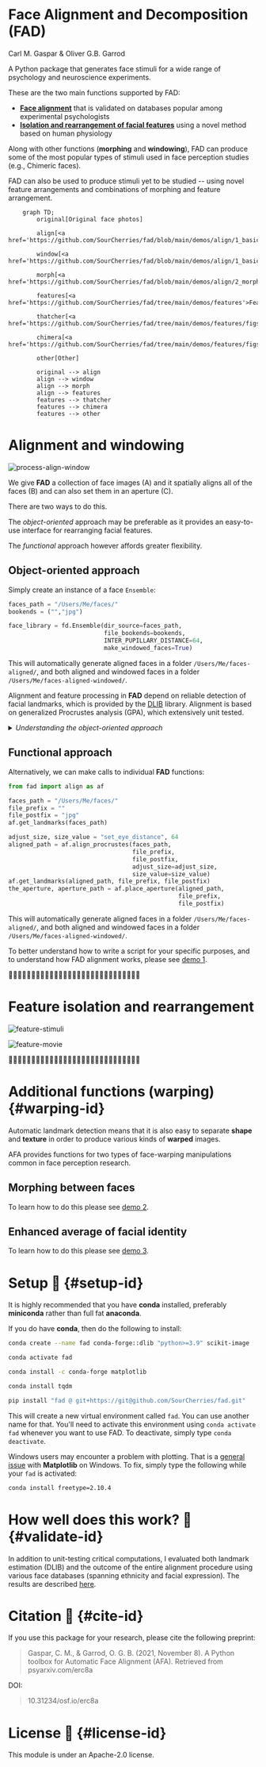 <!-- Face Alignment and Decomposition (FAD)
================ -->
# Face Alignment and Decomposition (FAD)

Carl M. Gaspar & Oliver G.B. Garrod

A Python package that generates face stimuli for a wide range of psychology and neuroscience experiments.

These are the two main functions supported by FAD:

* [**Face alignment**](#alignment-and-windowing) that is validated on databases popular among experimental psychologists
* [**Isolation and rearrangement of facial features**](#feature-processing) using a novel method based on human physiology

Along with other functions (**morphing** and **windowing**), FAD can produce some of the most popular types of stimuli used in face perception studies (e.g., Chimeric faces).

FAD can also be used to produce stimuli yet to be studied -- using novel feature arrangements and combinations of morphing and feature arrangement.

```mermaid
    graph TD;
        original[Original face photos]

        align[<a href='https://github.com/SourCherries/fad/blob/main/demos/align/1_basic/README.md'>Align</a>]

        window[<a href='https://github.com/SourCherries/fad/blob/main/demos/align/1_basic/README.md#windowing'>Window</a>]

        morph[<a href='https://github.com/SourCherries/fad/blob/main/demos/align/2_morph/README.md'>Morph</a>]

        features[<a href='https://github.com/SourCherries/fad/tree/main/demos/features'>Features</a>]

        thatcher[<a href='https://github.com/SourCherries/fad/tree/main/demos/features/figs/thatcher.png'>Thatcher</a>]

        chimera[<a href='https://github.com/SourCherries/fad/tree/main/demos/features/figs/chimera.png'>Chimera</a>]        

        other[Other]

        original --> align
        align --> window
        align --> morph
        align --> features
        features --> thatcher
        features --> chimera
        features --> other
```

# Alignment and windowing

![process-align-window](demos/align/1_basic/figure_main_small.png)

We give **FAD** a collection of face images (A) and it spatially aligns all of the faces (B) and can also set them in an aperture (C).

There are two ways to do this.

The *object-oriented* approach may be preferable as it provides an easy-to-use interface for rearranging facial features.

The *functional* approach however affords greater flexibility.

## Object-oriented approach

Simply create an instance of a face `Ensemble`:

```python
faces_path = "/Users/Me/faces/"
bookends = ("","jpg")

face_library = fd.Ensemble(dir_source=faces_path,
                           file_bookends=bookends, 
                           INTER_PUPILLARY_DISTANCE=64, 
                           make_windowed_faces=True)
```

This will automatically generate aligned faces in a folder `/Users/Me/faces-aligned/`, and both aligned and windowed faces in a folder `/Users/Me/faces-aligned-windowed/`.

Alignment and feature processing in **FAD** depend on reliable detection of facial landmarks, which is provided by the [DLIB](http://dlib.net) library. Alignment is based on generalized Procrustes analysis (GPA), which extensively unit tested.

<details>
  <summary><i>Understanding the object-oriented approach</i></summary>

The variable `bookends` tells **FAD** what image files to include in your processing. In this case, all files that end in `jpg`. If you want to include only files that begin with `female` and end in `jpg` then you would write `bookends=("female","jpg")`.

To generate aligned faces, you must specify `INTER_PUPILLARY_DISTANCE` in pixels. This will ensure all aligned faces have the same inter-pupillary distance and make feature processing efficient. For more flexibility in the dimensions of aligned faces, you must take the *functional approach* described in the next section.

To generate faces that are both aligned and windowed, you must set `make_windowed_faces` to `True`.

If you also want to decompose all of your faces into facial features you can set `make_all_features` to `True`. We cover facial features in another section.

If you only need aligned and windowed faces, then the above code snipped is all you need.

The variable `face_library` is an instance of a face `Ensemble` that contains all of the information required do further processing -- morphing, feature rearrangement, or some combination of the two.

`face_library` has a number of attributes for managing your workflow like `face_library.INTERPUPILARY_DISTANCE`, `face_library.landmarks`, and `face_library.aperture`.

`face_library` also has methods for performing further processing, which are covered in another section. Here are some simple functions you can call once you have created the Ensemble `face_library`:

```python
face_library.list_faces()  # lists faces in Ensemble
face_library.add_to_roster("dick") # adds dick.jpg to your Roster
face_library.add_to_roster("jane") # adds jane.jpg to your Roster
face_library.clip_roster_margins(margins=(1/6, 1/4))  # crop images in your Roster
face_library.display_roster()  # display figure of each face in your Roster one-by-one
```

To understand how FAD alignment works, please see [demo 1](demos/align/1_basic/README.md).

</details>

<!-- The variable `bookends` tells **FAD** what image files to include in your processing. In this case, all files that end in `jpg`. If you want to include only files that begin with `female` and end in `jpg` then you would write `bookends = ("female", "jpg")`.

To generate aligned faces, you must specify `INTER_PUPILLARY_DISTANCE` in pixels. This will ensure all aligned faces have the same inter-pupillary distance and make feature processing efficient. For more flexibility in the dimensions of aligned faces, you must take the *functional approach* described in the next section.

To generate faces that are both aligned and windowed, you must set `make_windowed_faces` to `True`.

If you also want to decompose all of your faces into facial features you can set `make_all_features` to `True`. We cover facial features in another section.

If you only need aligned and windowed faces, then the above code snipped is all you need.

The variable `face_library` is an instance of a face `Ensemble` that contains all of the information required do further processing -- morphing, feature rearrangement, or some combination of the two.

`face_library` has a number of attributes for managing your workflow like `face_library.INTERPUPILARY_DISTANCE`, `face_library.landmarks`, and `face_library.aperture`.

`face_library` also has methods for performing further processing, which are covered in another section. Here are some simple functions you can call once you have created the Ensemble `face_library`:

```python
face_library.list_faces()  # lists faces in Ensemble
face_library.add_to_roster("dick") # adds dick.jpg to your Roster
face_library.add_to_roster("jane") # adds jane.jpg to your Roster
face_library.clip_roster_margins(margins=(1/6, 1/4))  # crop images in your Roster
face_library.display_roster()  # display figure of each face in your Roster one-by-one
``` -->

## Functional approach

Alternatively, we can make calls to individual **FAD** functions:

```python
from fad import align as af

faces_path = "/Users/Me/faces/"
file_prefix = ""
file_postfix = "jpg"
af.get_landmarks(faces_path)

adjust_size, size_value = "set_eye_distance", 64
aligned_path = af.align_procrustes(faces_path,
                                   file_prefix,
                                   file_postfix,
                                   adjust_size=adjust_size, 
                                   size_value=size_value)
af.get_landmarks(aligned_path, file_prefix, file_postfix)
the_aperture, aperture_path = af.place_aperture(aligned_path,
                                                file_prefix, 
                                                file_postfix)
```

This will automatically generate aligned faces in a folder `/Users/Me/faces-aligned/`, and both aligned and windowed faces in a folder `/Users/Me/faces-aligned-windowed/`.

To better understand how to write a script for your specific purposes, and to understand how FAD alignment works, please see [demo 1](demos/align/1_basic/README.md).

🚧🚧🚧🚧🚧🚧🚧🚧🚧🚧🚧🚧🚧🚧🚧🚧🚧🚧🚧🚧🚧🚧🚧🚧🚧🚧🚧🚧🚧

# Feature isolation and rearrangement

![feature-stimuli](demos/features/fig-demos-features.png)

![feature-movie](demos/features/spacing-movie.gif)

🚧🚧🚧🚧🚧🚧🚧🚧🚧🚧🚧🚧🚧🚧🚧🚧🚧🚧🚧🚧🚧🚧🚧🚧🚧🚧🚧🚧🚧

# Additional functions (warping)  {#warping-id}

Automatic landmark detection means that it is also easy to separate **shape** and **texture** in order to produce various kinds of **warped** images.

AFA provides functions for two types of face-warping manipulations common in face perception research.

## Morphing between faces
<!-- Here we gradually morph between [Choi Min-sik](https://en.wikipedia.org/wiki/Choi_Min-sik) (on the far left) and [Sarah Silverman](https://en.wikipedia.org/wiki/Sarah_Silverman) (on the far right) in equal 9 steps:
![](demos/align/2_morph/figure-demo-2.png) -->
To learn how to do this please see [demo 2](demos/align/2_morph/README.md).

## Enhanced average of facial identity
<!-- First we used AFA to align various photos of [Tony Blair](https://en.wikipedia.org/wiki/Tony_Blair) taken at different times and under different conditions. A simple average of these aligned faces is shown on the left.

Prior to averaging, we can also use AFA to warp each image of Tony Blair to match the average of landmark positions across each instance of Tony Blair. This enhanced average is shown on the far right.

<p align="center" width="100%">
    <img width="33%" src="demos/align/3_average/comparison_average_types.png">
</p> -->

<!-- This **enhanced facial average** was first demonstrated by

> Burton, A. M., Jenkins, R., Hancock, P. J. B., & White, D. (2005). Robust representations for face recognition: The power of averages. Cogn Psychol, 51(3), 256–284. https://doi.org/10.1016/j.cogpsych.2005.06.003

We used the same photos of Tony Blair as they used (in their Figure 3).

Manual landmark selection was required in Burton et al. (2005), whereas AFA automated the entire process in our demo. -->

To learn how to do this please see [demo 3](demos/align/3_average/README.md).

# Setup 🚀  {#setup-id}

It is highly recommended that you have **conda** installed, preferably **miniconda** rather than full fat **anaconda**.

If you do have **conda**, then do the following to install:

```bash
conda create --name fad conda-forge::dlib "python>=3.9" scikit-image

conda activate fad

conda install -c conda-forge matplotlib

conda install tqdm

pip install "fad @ git+https://git@github.com/SourCherries/fad.git"
```

This will create a new virtual environment called `fad`. You can use another name for that. You'll need to activate this environment using `conda activate fad` whenever you want to use FAD. To deactivate, simply type `conda deactivate`.

Windows users may encounter a problem with plotting. That is a [general issue](https://stackoverflow.com/questions/69786885/after-conda-update-python-kernel-crashes-when-matplotlib-is-used) with **Matplotlib** on Windows. To fix, simply type the following while your `fad` is activated:

```bash
conda install freetype=2.10.4
```

# How well does this work? 🚀  {#validate-id}

In addition to unit-testing critical computations, I evaluated both landmark estimation (DLIB) and the outcome of the entire alignment procedure using various face databases (spanning ethnicity and facial expression). The results are described [here](results/README.md).

# Citation 🚧  {#cite-id}

If you use this package for your research, please cite the following preprint:
>Gaspar, C. M., & Garrod, O. G. B. (2021, November 8). A Python toolbox for Automatic Face Alignment (AFA). Retrieved from psyarxiv.com/erc8a

DOI:
>10.31234/osf.io/erc8a

# License 🚀  {#license-id}

This module is under an Apache-2.0 license.
